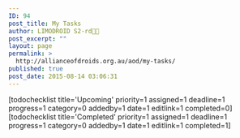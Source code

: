 ```yaml
---
ID: 94
post_title: My Tasks
author: LIMODROID S2-rd🔭🔬
post_excerpt: ""
layout: page
permalink: >
  http://allianceofdroids.org.au/aod/my-tasks/
published: true
post_date: 2015-08-14 03:06:31
---
```

[todochecklist title='Upcoming' priority=1 assigned=1 deadline=1 progress=1 category=0 addedby=1 date=1 editlink=1 completed=0]
[todochecklist title='Completed' priority=1 assigned=1 deadline=1 progress=1 category=0 addedby=1 date=1 editlink=1 completed=1]